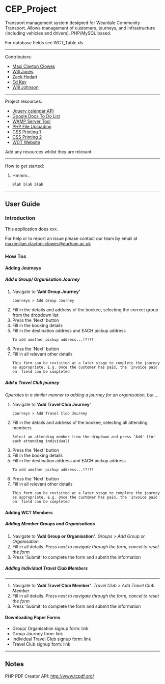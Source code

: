 # CEP_Project

Transport management system designed for Weardale Community Transport. Allows management of customers, journeys, and infrastructure (including vehicles and drivers). PHP/MySQL based.

For database fields see WCT_Table.xls
________________________________________________________________________________

Contributors:
 - [Maxi Clayton Clowes](https://github.com/mcclowes) 
 - [Will Jones](https://github.com/willjejones)
 - [Zack Hodari](https://github.com/ZackHodari)
 - [Ed Key](https://github.com/keyead)
 - [Will Johnson](https://github.com/WillJCJ)
 
 ________________________________________________________________________________

Project resources:
 - [Jquery calendar API](http://fullcalendar.io)
 - [Google Docs To Do List](https://docs.google.com/spreadsheets/d/1HAm4RRPBr8YSASLa_xoH-VPIOK2IiJK_AmfheOYSLAg/edit#gid=0)
 - [WAMP Server Tool](http://www.wampserver.com/en/)
 - [PHP File Uploading](http://www.w3schools.com/php/php_file_upload.asp)
 - [CSS Printing 1](http://alistapart.com/article/goingtoprint)
 - [CSS Printing 2](http://www.creativebloq.com/responsive-web-design/make-your-website-printable-css-3132929)
 - [WCT Website](http://community.dur.ac.uk/w.j.c.johnson/wordpress/)
  
Add any resources whilst they are relevant
________________________________________________________________________________

How to get started:

1. Hmmm...  
    ```
    Blah blah blah
    ```

________________________________________________________________________________

## User Guide
### Introduction
This application does xxx.

For help or to report an issue please contact our team by email at maximilian.clayton-clowes@durham.ac.uk

### How Tos
#### Adding Journeys
##### Add a Group/ Organisation Journey
1. Navigate to **'Add Group Journey'**  
    ```
    Journeys > Add Group Journey
    ```
2. Fill in the details and address of the bookee, selecting the correct group from the dropdown list
3. Press the 'Next' button
4. Fill in the booking details
5. Fill in the destination address and EACH pickup address   
    ```
    To add another pickup address...!?!?!
    ```
6. Press the 'Next' button
7. Fill in all relevant other details  
    ```
    This form can be revisited at a later stage to complete the journey as appropriate. E.g. Once the customer has paid, the 'Invoice paid on' field can be completed
    ```

##### Add a Travel Club journey
*Operates in a similar manner to adding a journey for an organisation, but ...*  
1. Navigate to **'Add Travel Club Journey'**  
    ```
    Journeys > Add Travel Club Journey
    ```
2. Fill in the details and address of the bookee, selecting all attending members  
    ```
    Select an attending member from the dropdown and press 'Add' (for each attending individual)
    ```
3. Press the 'Next' button
4. Fill in the booking details
5. Fill in the destination address and EACH pickup address   
    ```
    To add another pickup address...!?!?!
    ```
6. Press the 'Next' button
7. Fill in all relevant other details  
    ```
    This form can be revisited at a later stage to complete the journey as appropriate. E.g. Once the customer has paid, the 'Invoice paid on' field can be completed
    ```

#### Adding WCT Members
##### Adding Member Groups and Organisations
1. Navigate to **'Add Group or Organisation'**. *Groups > Add Group or Organisation*
2. Fill in all details. *Press next to navigate through the form, cancel to reset the form*
3. Press 'Submit' to complete the form and submit the information

##### Adding Individual Travel Club Members
________________________________________________________________________________
1. Navigate to **'Add Travel Club Member'**. *Travel Club > Add Travel Club Member*
2. Fill in all details. *Press next to navigate through the form, cancel to reset the form*
3. Press 'Submit' to complete the form and submit the information

#### Downloading Paper Forms
+ Group/ Organisation signup form: link
+ Group Journey form: link
+ Individual Travel Club signup form: link
+ Travel Club signup form: link

________________________________________________________________________________
## Notes
PHP PDF Creator API: http://www.tcpdf.org/
